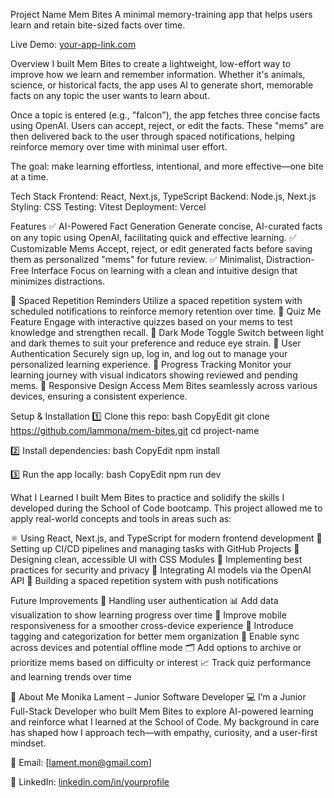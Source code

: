 Project Name
Mem Bites
A minimal memory-training app that helps users learn and retain bite-sized facts over time.

Live Demo: [your-app-link.com](https://mem-bites.vercel.app/)

Overview
I built Mem Bites to create a lightweight, low-effort way to improve how we learn and remember information. Whether it's animals, science, or historical facts, the app uses AI to generate short, memorable facts on any topic the user wants to learn about.

Once a topic is entered (e.g., "falcon"), the app fetches three concise facts using OpenAI. Users can accept, reject, or edit the facts. These "mems" are then delivered back to the user through spaced notifications, helping reinforce memory over time with minimal user effort.

The goal: make learning effortless, intentional, and more effective—one bite at a time.

Tech Stack
Frontend: React, Next.js, TypeScript
Backend: Node.js, Next.js
Styling: CSS
Testing: Vitest
Deployment: Vercel

Features
✅ AI-Powered Fact Generation
    Generate concise, AI-curated facts on any topic using OpenAI, facilitating quick and effective learning.
✅ Customizable Mems
    Accept, reject, or edit generated facts before saving them as personalized "mems" for future review.
✅ Minimalist, Distraction-Free Interface
    Focus on learning with a clean and intuitive design that minimizes distractions.

🚧 Spaced Repetition Reminders
    Utilize a spaced repetition system with scheduled notifications to reinforce memory retention over time.
🚧 Quiz Me Feature
    Engage with interactive quizzes based on your mems to test knowledge and strengthen recall.
🚧 Dark Mode Toggle
    Switch between light and dark themes to suit your preference and reduce eye strain.
🚧 User Authentication
    Securely sign up, log in, and log out to manage your personalized learning experience.
🚧 Progress Tracking
    Monitor your learning journey with visual indicators showing reviewed and pending mems.
🚧 Responsive Design
    Access Mem Bites seamlessly across various devices, ensuring a consistent experience.

Setup & Installation
1️⃣ Clone this repo:
bash
CopyEdit
git clone https://github.com/lammona/mem-bites.git
cd project-name

2️⃣ Install dependencies:
bash
CopyEdit
npm install

3️⃣ Run the app locally:
bash
CopyEdit
npm run dev

What I Learned
I built Mem Bites to practice and solidify the skills I developed during the School of Code bootcamp. This project allowed me to apply real-world concepts and tools in areas such as:

⚛️ Using React, Next.js, and TypeScript for modern frontend development
🔧 Setting up CI/CD pipelines and managing tasks with GitHub Projects
🎨 Designing clean, accessible UI with CSS Modules
🔐 Implementing best practices for security and privacy
🤖 Integrating AI models via the OpenAI API
🔔 Building a spaced repetition system with push notifications

Future Improvements
🧠 Handling user authentication
📊 Add data visualization to show learning progress over time
📱 Improve mobile responsiveness for a smoother cross-device experience
🧩 Introduce tagging and categorization for better mem organization
🔄 Enable sync across devices and potential offline mode
🗂 Add options to archive or prioritize mems based on difficulty or interest
📈 Track quiz performance and learning trends over time


👤 About Me
Monika Lament – Junior Software Developer
💻 I’m a Junior Full-Stack Developer who built Mem Bites to explore AI-powered learning and reinforce what I learned at the School of Code. My background in care has shaped how I approach tech—with empathy, curiosity, and a user-first mindset.

📧 Email: [lament.mon@gmail.com]

🔗 LinkedIn: [linkedin.com/in/yourprofile](https://www.linkedin.com/in/monika-lament/)